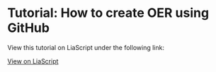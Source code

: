 # Tutorial: How to create OER using GitHub

View this tutorial on LiaScript under the following link:

[View on LiaScript](https://liascript.github.io/course/?https://raw.githubusercontent.com/tibhannover/oer-github-tutorial-liascript/main/tutorial.md#)
